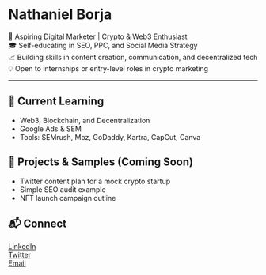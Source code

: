 # Nathaniel Borja

🚀 Aspiring Digital Marketer | Crypto & Web3 Enthusiast  
🎓 Self-educating in SEO, PPC, and Social Media Strategy  
📈 Building skills in content creation, communication, and decentralized tech  
💡 Open to internships or entry-level roles in crypto marketing

---

## 💼 Current Learning
- Web3, Blockchain, and Decentralization
- Google Ads & SEM
- Tools: SEMrush, Moz, GoDaddy, Kartra, CapCut, Canva

## 📁 Projects & Samples (Coming Soon)
- Twitter content plan for a mock crypto startup
- Simple SEO audit example
- NFT launch campaign outline

## 📬 Connect
[LinkedIn](https://linkedin.com/in/nathanielborja)  
[Twitter](https://x.com/nathanielborjaa)  
[Email](nateb2211@hotmail.com)
